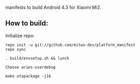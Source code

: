 manifests to build Android 4.3 for Xiaomi Mi2.

How to build:
-------------

Initialize repo:

    repo init -u git://github.com/mitwo-dev/platform_manifest
    repo sync

    . build/envsetup.sh && lunch

    Choose aries-userdebug

    make otapackage -j16
